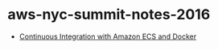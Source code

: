 aws-nyc-summit-notes-2016
=========================

* [Continuous Integration with Amazon ECS and Docker]()